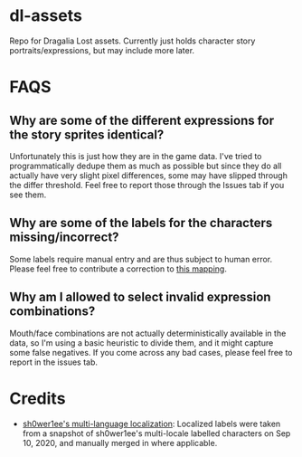# dl-assets
Repo for Dragalia Lost assets. Currently just holds character story portraits/expressions, but may include more later.

# FAQS
## Why are some of the different expressions for the story sprites identical?
Unfortunately this is just how they are in the game data. I've tried to programmatically dedupe them as much as possible but since they do all actually have very slight pixel differences, some may have slipped through the differ threshold. Feel free to report those through the Issues tab if you see them.

## Why are some of the labels for the characters missing/incorrect?
Some labels require manual entry and are thus subject to human error. Please feel free to contribute a correction to [this mapping](https://github.com/yvsdrop/dl-assets/blob/master/storysprites/index.json).

## Why am I allowed to select invalid expression combinations?
Mouth/face combinations are not actually deterministically available in the data, so I'm using a basic heuristic to divide them, and it might capture some false negatives. If you come across any bad cases, please feel free to report in the issues tab.

# Credits
* [sh0wer1ee's multi-language localization](https://github.com/sh0wer1ee/DLPortraits): Localized labels were taken from a snapshot of sh0wer1ee's multi-locale labelled characters on Sep 10, 2020, and manually merged in where applicable.